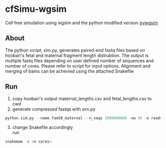 # cfSimu-wgsim
Cell free simulation using wgsim and the python modified version [pywgsim](https://github.com/ialbert/pywgsim)

## About
The python script, sim.py, generates paired-end fastq files based on hoobari's fetal and maternal fragment length distrubtion. The output is multiple fastq files depending on user defined number of sequences and number of cores. Please refer to script for input options.
Alignment and merging of bams can be achevied using the attached Snakefile

## Run
1. copy hoobari's output maternal_lengths.csv and fetal_lengths.csv to cwd
2. generate compressed fastqs with sim.py
```python 
python sim.py --name fam50_maternal --n_seqs 1000000000 -nw 95 -o reads_maternal
```
3. change Snakefile accordingly </br>
run </br>
```python
snakemae -c <n cores>
```